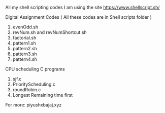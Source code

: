
All my shell scripting codes
I am using the site https://www.shellscript.sh/

Digital Assignment Codes
( All these codes are in Shell scripts folder )
1. evenOdd.sh
2. revNum.sh and revNumShortcut.sh
3. factorial.sh
4. pattern1.sh
5. pattern2.sh
6. pattern3.sh
7. pattern4.sh

CPU scheduling C programs
1. sjf.c
2. PriorityScheduling.c
3. roundRobin.c
4. Longest Remaining time first


For more:
piyushxbajaj.xyz
